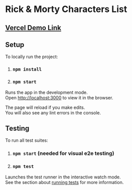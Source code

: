 # Rick & Morty Characters List

## [Vercel Demo Link](https://rick-and-morty-characters-list.vercel.app/)

## Setup

To locally run the project:

1. ### `npm install`

2. ### `npm start`

Runs the app in the development mode.<br />
Open [http://localhost:3000](http://localhost:3000) to view it in the browser.

The page will reload if you make edits.<br />
You will also see any lint errors in the console.

## Testing

To run all test suites:

1. ### `npm start` (needed for visual e2e testing)

2. ### `npm test`

Launches the test runner in the interactive watch mode.<br />
See the section about [running tests](https://facebook.github.io/create-react-app/docs/running-tests) for more information.

